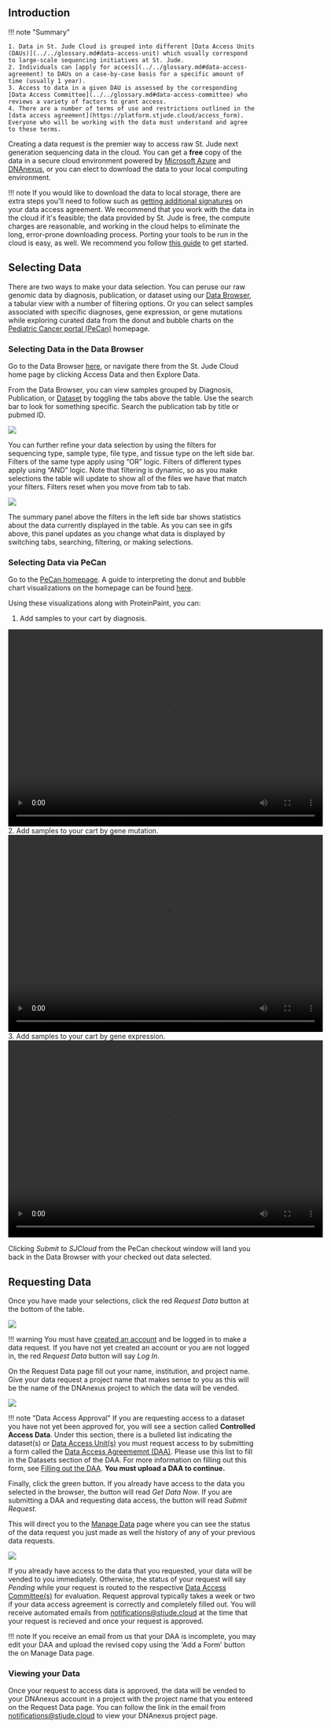 ## Introduction

!!! note "Summary"

    1. Data in St. Jude Cloud is grouped into different [Data Access Units (DAUs)](../../glossary.md#data-access-unit) which usually correspond to large-scale sequencing initiatives at St. Jude. 
    2. Individuals can [apply for access](../../glossary.md#data-access-agreement) to DAUs on a case-by-case basis for a specific amount of time (usually 1 year).
    3. Access to data in a given DAU is assessed by the corresponding [Data Access Committee](../../glossary.md#data-access-committee) who reviews a variety of factors to grant access.
    4. There are a number of terms of use and restrictions outlined in the [data access agreement](https://platform.stjude.cloud/access_form). Everyone who will be working with the data must understand and agree to these terms.

Creating a data request is the premier way to access raw St. Jude next 
generation sequencing data in the cloud. You can get a **free** copy of 
the data in a secure cloud environment powered by [Microsoft Azure](https://azure.microsoft.com/en-us/) and 
[DNAnexus](https://www.dnanexus.com/), or you can elect to download the data to your local computing 
environment.

!!! note
    If you would like to download the data to local storage, there are
    extra steps you'll need to follow such as [getting additional signatures](../../guides/forms/how-to-fill-out-DAA#data-download-permission)
    on your data access agreement. We recommend that you work with the data
    in the cloud if it's feasible; the data provided by St. Jude is free, the compute charges are reasonable, and working in the cloud helps to eliminate the long, error-prone downloading process. Porting your tools to be run in the cloud is easy, as well. We recommend you follow [this guide](../../guides/data/creating-a-cloud-app) to get started.

## Selecting Data

There are two ways to make your data selection. You can peruse our raw genomic data by diagnosis, publication, or dataset using our [Data Browser](https://platform.stjude.cloud/requests/diseases), a tabular view with a number of filtering options. Or you can select samples associated with specific diagnoses, gene expression, or gene mutations while exploring curated data from the donut and bubble charts on the [Pediatric Cancer portal (PeCan)](https://pecan.stjude.cloud/) homepage.


### Selecting Data in the Data Browser

Go to the Data Browser [here](https://platform.stjude.cloud/requests/diseases), or navigate there from the St. Jude Cloud home page by clicking Access Data and then Explore Data.

From the Data Browser, you can view samples grouped by Diagnosis, Publication, or [Dataset](../../glossary.md#data-access-unit) by toggling the tabs above the table. Use the search bar to look for something specific. Search the publication tab by title or pubmed ID.

![](../../images/guides/data/data-browser-tour-1.gif)

You can further refine your data selection by using the filters for sequencing type, sample type, file type, and tissue type on the left side bar. Filters of the same type apply using “OR” logic. Filters of different types apply using “AND” logic. Note that filtering is dynamic, so as you make selections the table will update to show all of the files we have that match your filters. Filters reset when you move from tab to tab.

![](../../images/guides/data/data-browser-tour-2.gif)

The summary panel above the filters in the left side bar shows statistics about the data currently displayed in the table. As you can see in gifs above, this panel updates as you change what data is displayed by switching tabs, searching, filtering, or making selections.


### Selecting Data via PeCan

Go to the [PeCan homepage](https://pecan.stjude.cloud/). A guide to interpreting the donut and bubble chart visualizations on the homepage can be found [here](../../guides/portals/pecan).

Using these visualizations along with ProteinPaint, you can:

1. Add samples to your cart by diagnosis.
<video controls="controls" width="640" height="400">
    <source src="https://pecan.stjude.cloud/assets/video/pecan-cart-by-disease.mp4" type="video/mp4">
</video>
2. Add samples to your cart by gene mutation.
<video controls="controls" width="640" height="400">
    <source src="https://pecan.stjude.cloud/assets/video/pecan-cart-by-gene-mutation.mp4" type="video/mp4">
</video>
3. Add samples to your cart by gene expression.
<video controls="controls" width="640" height="400" class="anything">
    <source src="https://pecan.stjude.cloud/assets/video/pecan-cart-by-gene-expression.mp4" type="video/mp4">
</video>

Clicking *Submit to SJCloud* from the PeCan checkout window will land you back in the Data Browser with your checked out data selected.

## Requesting Data

Once you have made your selections, click the red *Request Data* button at the bottom of the table. 

![](../../images/guides/data/request-data-new-4.gif)

!!! warning
    You must have [created an account](../../create-an-account.md) and be logged in to make a data request. If you have not yet created an account or you are not logged in, the red *Request Data* button will say *Log In*. 

On the Request Data page fill out your name, institution, and project name. Give your data request a project name that makes sense to you as this will be the name of the DNAnexus project to which the data will be vended.

![](../../images/guides/data/request-data-new-1.png)


!!! note "Data Access Approval"
    If you are requesting access to a dataset you have not yet been approved for, 
    you will see a section called **Controlled Access Data**. Under this section, there is a bulleted list indicating the dataset(s) or [Data Access Unit(s)](../../glossary.md#data-access-unit) you must request access to by submitting a form called the [Data Access Agreememnt (DAA)](../../glossary.md#data-access-agreement). Please use this list to fill in the Datasets section of the DAA. For more information on filling out this form, see [Filling out the DAA](../../guides/forms/how-to-fill-out-DAA). **You must upload a DAA to continue.**

Finally, click the green button. If you already have access to the data you selected in the browser, the button will read *Get Data Now*. If you are submitting a DAA and requesting data access, the button will read *Submit Request*.

This will direct you to the [Manage Data](https://platform.stjude.cloud/requests/manage) page where you can see the status of the data request you just made as well the history of any of your previous data requests. 

![](../../images/guides/data/request-data-new-2.png)

If you already have access to the data that you requested, your data will be vended to you immediately. Otherwise, the status of your request will say *Pending* while your request is routed to the respective [Data Access Committee(s)](../../glossary.md#data-access-committee) for evaluation. Request approval typically takes a week or two if your data access agreement is correctly and completely filled out. You will receive automated emails from notifications@stjude.cloud at the time that your request is recieved and once your request is approved.

!!! note 
    If you receive an email from us that your DAA is incomplete, you may edit your DAA and upload the revised copy using the 'Add a Form' button the on Manage Data page. 

### Viewing your Data

Once your request to access data is approved, the data will be vended to your DNAnexus account in a project with the project name that you entered on the Request Data page. You can follow the link in the email from notifications@stjude.cloud to view your DNAnexus project page.

 

